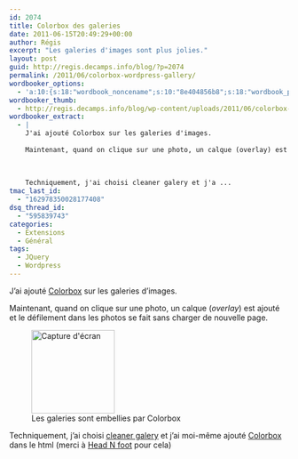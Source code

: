 ```yaml
---
id: 2074
title: Colorbox des galeries
date: 2011-06-15T20:49:29+00:00
author: Régis
excerpt: "Les galeries d'images sont plus jolies."
layout: post
guid: http://regis.decamps.info/blog/?p=2074
permalink: /2011/06/colorbox-wordpress-gallery/
wordbooker_options:
  - 'a:10:{s:18:"wordbook_noncename";s:10:"8e404856b8";s:18:"wordbook_page_post";s:4:"-100";s:18:"wordbook_orandpage";s:1:"2";s:23:"wordbook_default_author";s:1:"1";s:23:"wordbook_extract_length";s:3:"256";s:19:"wordbook_actionlink";s:3:"300";s:26:"wordbooker_publish_default";s:2:"on";s:27:"wordbooker_publish_override";s:2:"on";s:18:"wordbook_attribute";s:0:"";s:29:"wordbooker_status_update_text";s:33:"New blog post :  %title% - %link%";}'
wordbooker_thumb:
  - http://regis.decamps.info/blog/wp-content/uploads/2011/06/colorbox-150x150.png
wordbooker_extract:
  - |
    J'ai ajouté Colorbox sur les galeries d'images.
    
    Maintenant, quand on clique sur une photo, un calque (overlay) est ajouté et le défilement dans les photos se fait sans charger de nouvelle page.
    
    
    
    Techniquement, j'ai choisi cleaner galery et j'a ...
tmac_last_id:
  - "162978350028177408"
dsq_thread_id:
  - "595839743"
categories:
  - Extensions
  - Général
tags:
  - JQuery
  - Wordpress
---
```

J&rsquo;ai ajouté [Colorbox](http://colorpowered.com/colorbox/) sur les galeries d&rsquo;images.

Maintenant, quand on clique sur une photo, un calque (_overlay_) est ajouté et le défilement dans les photos se fait sans charger de nouvelle page.

<div id='gallery-6' class='gallery galleryid-2074 gallery-columns-3 gallery-size-thumbnail'>
  <figure class='gallery-item'> 
  
  <div class='gallery-icon portrait'>
    <a href='http://regis.decamps.info/blog/2011/06/colorbox-wordpress-gallery/colorbox/'><img width="150" height="150" src="http://regis.decamps.info/blog/wp-content/uploads/2011/06/colorbox-150x150.png" class="attachment-thumbnail size-thumbnail" alt="Capture d&#039;écran" aria-describedby="gallery-6-2075" /></a>
  </div><figcaption class='wp-caption-text gallery-caption' id='gallery-6-2075'> Les galeries sont embellies par Colorbox </figcaption></figure>
</div>

Techniquement, j&rsquo;ai choisi [cleaner galery](http://wordpress.org/extend/plugins/cleaner-gallery/) et j&rsquo;ai moi-même ajouté [Colorbox](http://colorpowered.com/colorbox/) dans le html (merci à [Head N foot](http://wordpress.org/extend/plugins/wp-headfoot/) pour cela)